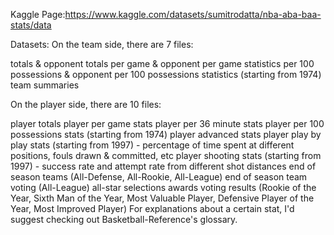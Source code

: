 Kaggle Page:https://www.kaggle.com/datasets/sumitrodatta/nba-aba-baa-stats/data

Datasets:
On the team side, there are 7 files:

totals & opponent totals
per game & opponent per game statistics
per 100 possessions & opponent per 100 possessions statistics (starting from 1974)
team summaries


On the player side, there are 10 files:

player totals
player per game stats
player per 36 minute stats
player per 100 possessions stats (starting from 1974)
player advanced stats
player play by play stats (starting from 1997) - percentage of time spent at different positions, fouls drawn & committed, etc
player shooting stats (starting from 1997) - success rate and attempt rate from different shot distances
end of season teams (All-Defense, All-Rookie, All-League)
end of season team voting (All-League)
all-star selections
awards voting results (Rookie of the Year, Sixth Man of the Year, Most Valuable Player, Defensive Player of the Year, Most Improved Player)
For explanations about a certain stat, I'd suggest checking out Basketball-Reference's glossary.


